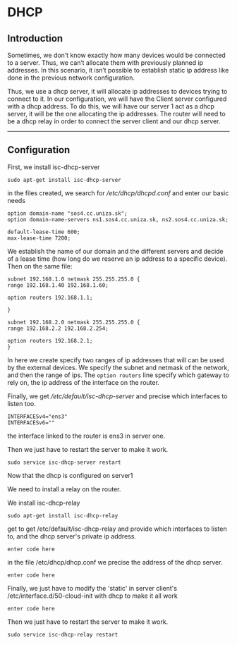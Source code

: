 # DHCP

## Introduction

Sometimes, we don’t know exactly how many devices would be connected to a server. Thus, we can’t allocate them with previously planned ip addresses. In this scenario, it isn’t possible to establish static ip address like done in the previous network configuration.

Thus, we use a dhcp server, it will allocate ip addresses to devices trying to connect to it.
In our configuration, we will have the Client server configured with a dhcp address.
To do this, we will have our server 1 act as a dhcp server, it will be the one allocating the ip addresses. The router will need to be a dhcp relay in order to connect the server client and our dhcp server.

---

## Configuration

First, we install isc-dhcp-server

```
sudo apt-get install isc-dhcp-server
```

in the files created, we search for _/etc/dhcp/dhcpd.conf_ and enter our basic needs

```
option domain-name "sos4.cc.uniza.sk";
option domain-name-servers ns1.sos4.cc.uniza.sk, ns2.sos4.cc.uniza.sk;

default-lease-time 600;
max-lease-time 7200;
```

We establish the name of our domain and the different servers and decide of a lease time (how long do we reserve an ip address to a specific device).
Then on the same file:

```
subnet 192.168.1.0 netmask 255.255.255.0 {
range 192.168.1.40 192.168.1.60;

option routers 192.168.1.1;

}

subnet 192.168.2.0 netmask 255.255.255.0 {
range 192.168.2.2 192.168.2.254;

option routers 192.168.2.1;
}
```

In here we create specify two ranges of ip addresses that will can be used by the external devices. We specify the subnet and netmask of the network, and then the range of ips.
The `option routers` line specify which gateway to rely on, the ip address of the interface on the router.

Finally, we get _/etc/default/isc-dhcp-server_
and precise which interfaces to listen too.

```
INTERFACESv4="ens3"
INTERFACESv6=""
```

the interface linked to the router is ens3 in server one.

Then we just have to restart the server to make it work.

```
sudo service isc-dhcp-server restart
```

Now that the dhcp is configured on server1

We need to install a relay on the router.

We install isc-dhcp-relay

```
sudo apt-get install isc-dhcp-relay
```

get to get /etc/default/isc-dhcp-relay
and provide which interfaces to listen to, and the dhcp server's private ip address.

```
enter code here
```

in the file /etc/dhcp/dhcp.conf we precise the address of the dhcp server.

```
enter code here
```

Finally, we just have to modify the 'static' in server client's /etc/interface.d/50-cloud-init with dhcp to make it all work

```
enter code here
```

Then we just have to restart the server to make it work.

```
sudo service isc-dhcp-relay restart
```
